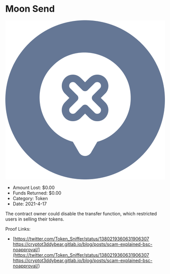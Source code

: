# Moon Send
![Moon Send](/rektimages/Moon-Send.png)
- Amount Lost: $0.00
- Funds Returned: $0.00
- Category: Token
- Date: 2021-4-17

The contract owner could disable the transfer function, which restricted users in selling their tokens.


Proof Links:
- [https://twitter.com/Token_Sniffer/status/1380219360631906307 https://cryptot3ddybear.gitlab.io/blog/posts/scam-explained-bsc-noapproval/](https://twitter.com/Token_Sniffer/status/1380219360631906307 https://cryptot3ddybear.gitlab.io/blog/posts/scam-explained-bsc-noapproval/)


